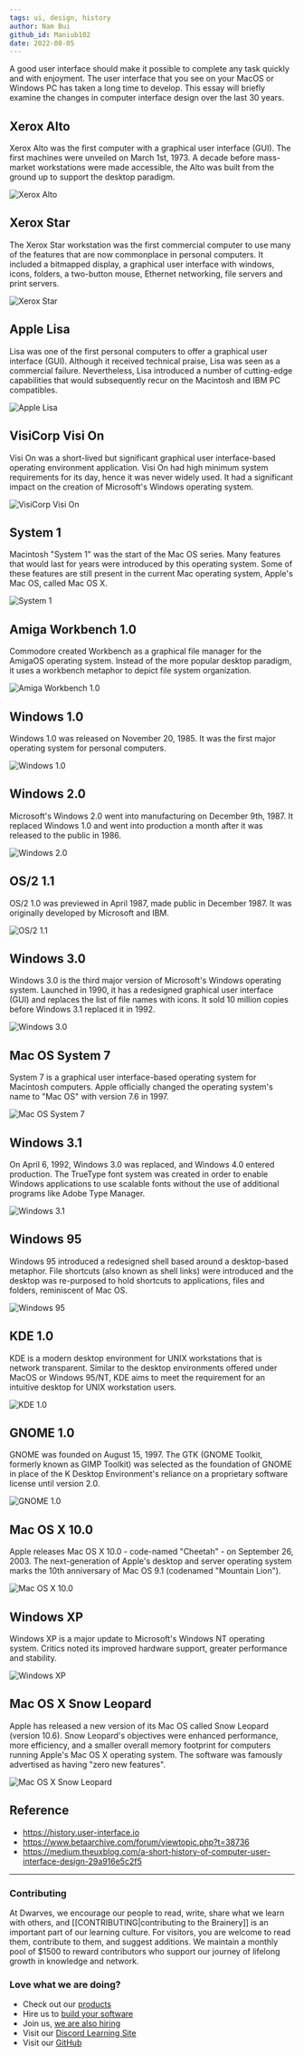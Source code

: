 ```yaml
---
tags: ui, design, history
author: Nam Bui
github_id: Maniub102
date: 2022-08-05
---
```


A good user interface should make it possible to complete any task quickly and with enjoyment. The user interface that you see on your MacOS or Windows PC has taken a long time to develop. This essay will briefly examine the changes in computer interface design over the last 30 years.

## Xerox Alto

Xerox Alto was the first computer with a graphical user interface (GUI). The first machines were unveiled on March 1st, 1973. A decade before mass-market workstations were made accessible, the Alto was built from the ground up to support the desktop paradigm.

![Xerox Alto](https://history.user-interface.io/img/xerox-alto/drawing.png)

## Xerox Star

The Xerox Star workstation was the first commercial computer to use many of the features that are now commonplace in personal computers. It included a bitmapped display, a graphical user interface with windows, icons, folders, a two-button mouse, Ethernet networking, file servers and print servers.

![Xerox Star](https://history.user-interface.io/img/xerox-star/desktop.png)

## Apple Lisa

Lisa was one of the first personal computers to offer a graphical user interface (GUI). Although it received technical praise, Lisa was seen as a commercial failure. Nevertheless, Lisa introduced a number of cutting-edge capabilities that would subsequently recur on the Macintosh and IBM PC compatibles.

![Apple Lisa](https://history.user-interface.io/img/apple-lisa/desktop-with-applications.png)

## VisiCorp Visi On

Visi On was a short-lived but significant graphical user interface-based operating environment application. Visi On had high minimum system requirements for its day, hence it was never widely used. It had a significant impact on the creation of Microsoft's Windows operating system.

![VisiCorp Visi On](https://www.betaarchive.com/imageupload/2018-08/1534054320.or.47715.png)

## System 1

Macintosh "System 1" was the start of the Mac OS series. Many features that would last for years were introduced by this operating system. Some of these features are still present in the current Mac operating system, Apple's Mac OS, called Mac OS X.

![System 1](https://history.user-interface.io/img/system-1/desktop-with-applications.png)

## Amiga Workbench 1.0

Commodore created Workbench as a graphical file manager for the AmigaOS operating system. Instead of the more popular desktop paradigm, it uses a workbench metaphor to depict file system organization.

![Amiga Workbench 1.0](https://history.user-interface.io/img/amiga-workbench/desktop-with-applications.png)

## Windows 1.0

Windows 1.0 was released on November 20, 1985. It was the first major operating system for personal computers.

![Windows 1.0](https://history.user-interface.io/img/windows-1.0/appearance.png)

## Windows 2.0

Microsoft's Windows 2.0 went into manufacturing on December 9th, 1987. It replaced Windows 1.0 and went into production a month after it was released to the public in 1986.

![Windows 2.0](https://history.user-interface.io/img/windows-2.0/desktop-with-applications.png)

## OS/2 1.1

OS/2 1.0 was previewed in April 1987, made public in December 1987. It was originally developed by Microsoft and IBM.

![OS/2 1.1](https://history.user-interface.io/img/OS-2/control-panel.png)

## Windows 3.0

Windows 3.0 is the third major version of Microsoft's Windows operating system. Launched in 1990, it has a redesigned graphical user interface (GUI) and replaces the list of file names with icons. It sold 10 million copies before Windows 3.1 replaced it in 1992.

![Windows 3.0](https://history.user-interface.io/img/windows-3.0/desktop-with-applications.png)

## Mac OS System 7

System 7 is a graphical user interface-based operating system for Macintosh computers. Apple officially changed the operating system's name to "Mac OS" with version 7.6 in 1997.

![Mac OS System 7](https://history.user-interface.io/img/system-7/desktop-with-applications.png)

## Windows 3.1

On April 6, 1992, Windows 3.0 was replaced, and Windows 4.0 entered production. The TrueType font system was created in order to enable Windows applications to use scalable fonts without the use of additional programs like Adobe Type Manager.

![Windows 3.1](https://history.user-interface.io/img/windows-3.1/desktop-with-applications.png)

## Windows 95

Windows 95 introduced a redesigned shell based around a desktop-based metaphor. File shortcuts (also known as shell links) were introduced and the desktop was re-purposed to hold shortcuts to applications, files and folders, reminiscent of Mac OS.

![Windows 95](https://history.user-interface.io/img/windows-95/desktop-with-applications.png)

## KDE 1.0

KDE is a modern desktop environment for UNIX workstations that is network transparent. Similar to the desktop environments offered under MacOS or Windows 95/NT, KDE aims to meet the requirement for an intuitive desktop for UNIX workstation users.

![KDE 1.0](https://history.user-interface.io/img/kde-1/desktop-with-applications.gif)

## GNOME 1.0

GNOME was founded on August 15, 1997. The GTK (GNOME Toolkit, formerly known as GIMP Toolkit) was selected as the foundation of GNOME in place of the K Desktop Environment's reliance on a proprietary software license until version 2.0.

![GNOME 1.0](https://history.user-interface.io/img/gnome-1/desktop.gif)

## Mac OS X 10.0

Apple releases Mac OS X 10.0 - code-named "Cheetah" - on September 26, 2003. The next-generation of Apple's desktop and server operating system marks the 10th anniversary of Mac OS 9.1 (codenamed "Mountain Lion").

![Mac OS X 10.0](https://history.user-interface.io/img/macos-x-cheetah/applications.png)

## Windows XP

Windows XP is a major update to Microsoft's Windows NT operating system. Critics noted its improved hardware support, greater performance and stability.

![Windows XP](https://history.user-interface.io/img/windows-xp/desktop-with-applications.png)

## Mac OS X Snow Leopard

Apple has released a new version of its Mac OS called Snow Leopard (version 10.6). Snow Leopard's objectives were enhanced performance, more efficiency, and a smaller overall memory footprint for computers running Apple's Mac OS X operating system. The software was famously advertised as having "zero new features".

![Mac OS X Snow Leopard](https://history.user-interface.io/img/macos-x-leopard/desktop.png)

## Reference

- https://history.user-interface.io
- https://www.betaarchive.com/forum/viewtopic.php?t=38736
- https://medium.theuxblog.com/a-short-history-of-computer-user-interface-design-29a916e5c2f5


---
<!-- CTA -->
### Contributing

At Dwarves, we encourage our people to read, write, share what we learn with others, and [[CONTRIBUTING|contributing to the Brainery]] is an important part of our learning culture. For visitors, you are welcome to read them, contribute to them, and suggest additions. We maintain a monthly pool of $1500 to reward contributors who support our journey of lifelong growth in knowledge and network.

### Love what we are doing?

- Check out our [products](https://superbits.co)
- Hire us to [build your software](https://d.foundation)
- Join us, [we are also hiring](https://github.com/dwarvesf/WeAreHiring)
- Visit our [Discord Learning Site](https://discord.gg/dzNBpNTVEZ)
- Visit our [GitHub](https://github.com/dwarvesf)
